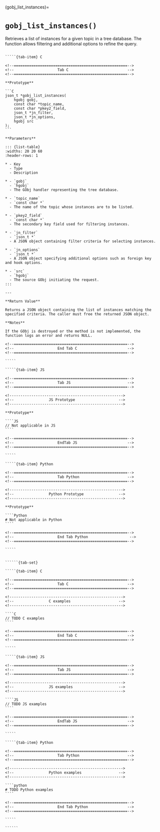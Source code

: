<!-- ============================================================== -->
(gobj_list_instances)=
# `gobj_list_instances()`
<!-- ============================================================== -->

Retrieves a list of instances for a given topic in a tree database. The function allows filtering and additional options to refine the query.

<!------------------------------------------------------------>
<!--                    Prototypes                          -->
<!------------------------------------------------------------>

``````{tab-set}

`````{tab-item} C

<!--====================================================-->
<!--                    Tab C                           -->
<!--====================================================-->

**Prototype**

```C
json_t *gobj_list_instances(
    hgobj gobj,
    const char *topic_name,
    const char *pkey2_field,
    json_t *jn_filter,
    json_t *jn_options,
    hgobj src
);
```

**Parameters**

::: {list-table}
:widths: 20 20 60
:header-rows: 1

* - Key
  - Type
  - Description

* - `gobj`
  - `hgobj`
  - The GObj handler representing the tree database.

* - `topic_name`
  - `const char *`
  - The name of the topic whose instances are to be listed.

* - `pkey2_field`
  - `const char *`
  - The secondary key field used for filtering instances.

* - `jn_filter`
  - `json_t *`
  - A JSON object containing filter criteria for selecting instances.

* - `jn_options`
  - `json_t *`
  - A JSON object specifying additional options such as foreign key and hook options.

* - `src`
  - `hgobj`
  - The source GObj initiating the request.
:::

---

**Return Value**

Returns a JSON object containing the list of instances matching the specified criteria. The caller must free the returned JSON object.

**Notes**

If the GObj is destroyed or the method is not implemented, the function logs an error and returns NULL.

<!--====================================================-->
<!--                    End Tab C                       -->
<!--====================================================-->

`````

`````{tab-item} JS

<!--====================================================-->
<!--                    Tab JS                          -->
<!--====================================================-->

<!---------------------------------------------------->
<!--                JS Prototype                    -->
<!---------------------------------------------------->

**Prototype**

````JS
// Not applicable in JS
````

<!--====================================================-->
<!--                    EndTab JS                       -->
<!--====================================================-->

`````

`````{tab-item} Python

<!--====================================================-->
<!--                    Tab Python                      -->
<!--====================================================-->

<!---------------------------------------------------->
<!--                Python Prototype                -->
<!---------------------------------------------------->

**Prototype**

````Python
# Not applicable in Python
````

<!--====================================================-->
<!--                    End Tab Python                   -->
<!--====================================================-->

`````

``````

<!------------------------------------------------------------>
<!--                    Examples                            -->
<!------------------------------------------------------------>

```````{dropdown} Examples

``````{tab-set}

`````{tab-item} C

<!--====================================================-->
<!--                    Tab C                           -->
<!--====================================================-->

<!---------------------------------------------------->
<!--                C examples                      -->
<!---------------------------------------------------->

````C
// TODO C examples
````

<!--====================================================-->
<!--                    End Tab C                       -->
<!--====================================================-->

`````

`````{tab-item} JS

<!--====================================================-->
<!--                    Tab JS                          -->
<!--====================================================-->

<!---------------------------------------------------->
<!--                JS examples                     -->
<!---------------------------------------------------->

````JS
// TODO JS examples
````

<!--====================================================-->
<!--                    EndTab JS                       -->
<!--====================================================-->

`````

`````{tab-item} Python

<!--====================================================-->
<!--                    Tab Python                      -->
<!--====================================================-->

<!---------------------------------------------------->
<!--                Python examples                 -->
<!---------------------------------------------------->

````python
# TODO Python examples
````

<!--====================================================-->
<!--                    End Tab Python                  -->
<!--====================================================-->

`````

``````

```````
